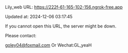Lily_web URL: https://222f-61-165-102-156.ngrok-free.app

Updated at: 2024-12-06 03:17:45

If you cannot open this URL, the server might be down.

Please contact: 

goley04@foxmail.com Or Wechat:GL_yeaH
